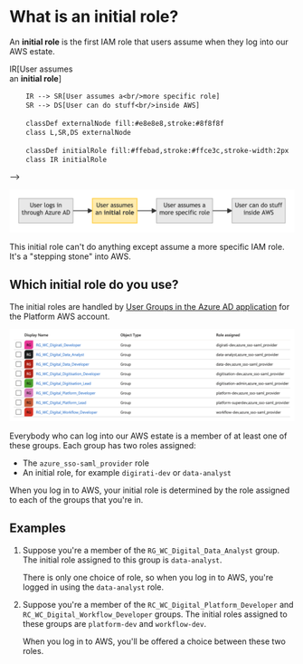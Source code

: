 # What is an initial role?

An **initial role** is the first IAM role that users assume when they log into our AWS estate.

<!--

Generated from Mermaid and rendered as a PNG using https://mermaid.live/edit#pako:eNplkU1rAjEQhv_KEK8rQnuRIIKwF0F62KX00PUwJpPd0Gwi-UBb8b83-0FRmrkk4X3edya5MeEkMc6UcRfRoY9wqBoLeR0-3wN5MK4NoO3m5Ffb2HmX2g52P8kT7MojLJdb2FeTEkNIPYVRiRY2IXpn2622Omo04J2hzWq-PE4Z-2p0qJ8dAEeP3uWQcCahlRYjPlP1RJX1RIkcJh2EmJQaQW2Dlrm_jzoDEyJM9i5JAV0jeYvmLY8NShvDF7Qeqhg6-yK-WKuhHjA4FHVVlPUT-894HrPKbc6-StEJ5Z-vUoJexXxcXrSMHX85Xx-D8nM82LCC9eR71DL_z23QNSx21FPDeN5KUphMbFhj71mKKbr62wrGo09UsHSWGKnU2HrsGVdoAt1_ActEp0M

    flowchart LR
        L[User logs in<br/>through Azure AD] --> IR[User assumes<br/>an <strong>initial role</strong>]
        IR --> SR[User assumes a<br/>more specific role]
        SR --> DS[User can do stuff<br/>inside AWS]

        classDef externalNode fill:#e8e8e8,stroke:#8f8f8f
        class L,SR,DS externalNode

        classDef initialRole fill:#ffebad,stroke:#ffce3c,stroke-width:2px
        class IR initialRole

-->

![](initial_role_flow.png)

This initial role can't do anything except assume a more specific IAM role.
It's a "stepping stone" into AWS.

## Which initial role do you use?

The initial roles are handled by [User Groups in the Azure AD application][users_and_groups] for the Platform AWS account.

![A table of groups in the Azure AD console. Each group has a name (for example, 'RG_WC_Digirati_Developer') and a list of roles assigned (for example, 'digirati-dev, azure_sso-saml_provider').](group_screenshot.png)

Everybody who can log into our AWS estate is a member of at least one of these groups.
Each group has two roles assigned:

*   The `azure_sso-saml_provider` role
*   An initial role, for example `digirati-dev` or `data-analyst`

When you log in to AWS, your initial role is determined by the role assigned to each of the groups that you're in.

[users_and_groups]: https://portal.azure.com/#view/Microsoft_AAD_IAM/ManagedAppMenuBlade/~/Users/objectId/c300392b-56aa-4a3e-8d2c-249ce2d5468d/appId/3bfb9ee4-2ec9-40e0-8432-10cd46f9afe4

## Examples

1.  Suppose you're a member of the `RG_WC_Digital_Data_Analyst` group.
    The initial role assigned to this group is `data-analyst`.

    There is only one choice of role, so when you log in to AWS, you're logged in using the `data-analyst` role.

2.  Suppose you're a member of the `RC_WC_Digital_Platform_Developer` and `RC_WC_Digital_Workflow_Developer` groups.
    The initial roles assigned to these groups are `platform-dev` and `workflow-dev`.

    When you log in to AWS, you'll be offered a choice between these two roles.

